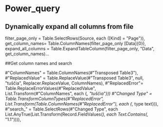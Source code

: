 # Power_query

## Dynamically expand all columns from file 

filter_page_only = Table.SelectRows(Source, each ([Kind] = "Page")),
get_column_names= Table.ColumnNames(filter_page_only [Data]{0}),
expand_all_columns = Table.ExpandTableColumn(filter_page_only, "Data", get_column_names)...

##Get column names and search

#"ColumnNames" = Table.ColumnNames(#"Transposed Table3"),
#"ReplacedValue" = Table.ReplaceValue(#"Transposed Table3", null, "tuščia", Replacer.ReplaceValue, ColumnNames),
#"ReplacedError"= Table.ReplaceErrorValues(#"ReplacedValue", List.Transform(#"ColumnNames", each {_, "tuščia"}))
#"Changed Type" = Table.TransformColumnTypes(#"ReplacedError", List.Transform(Table.ColumnNames(#"ReplacedError"), each {_, type text})),
#"search_" = Table.SelectRows(#"Changed Type", each List.AnyTrue(List.Transform(Record.FieldValues(_), each Text.Contains(_, "1.1")))),
